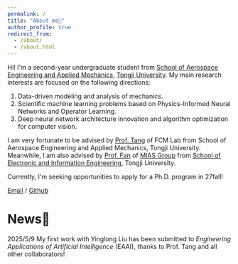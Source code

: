 ```yaml
---
permalink: /
title: "About me👋"
author_profile: true
redirect_from: 
  - /about/
  - /about.html
---
```


Hi! I'm a second-year undergraduate student from [School of Aerospace Engineering and Applied Mechanics](https://aero-mech.tongji.edu.cn/), [Tongji University](https://www.tongji.edu.cn/). My main research interests are focused on the following directions: 
1. Data-driven modeling and analysis of mechanics.
2. Scientific machine learning problems based on Physics-Informed Neural Networks and Operator Learning.
3. Deep neural network architecture innovation and algorithm optimization for computer vision.

I am very fortunate to be advised by [Prof. Tang](https://aero-mech.tongji.edu.cn/e7/61/c23511a255841/page.htm) of FCM Lab from School of Aerospace Engineering and Applied Mechanics, Tongji University. Meanwhile, I am also advised by [Prof. Fan](https://www.ruirangerfan.com/) of [MIAS Group](https://mias.group/) from [School of Electronic and Information Engineering](https://see.tongji.edu.cn/), Tongji University.

Currently, I'm seeking opportunities to apply for a Ph.D. program in 27fall!

[Email](zhaodazhi@tongji.edu.cn) / [Github](https://github.com/dazhizhao)

News📰
======
2025/5/9  My first work with Yinglong Liu has been submitted to _Engineering Applications of Artificial Intelligence_ (EAAI), thanks to Prof. Tang and all other collaborators!
